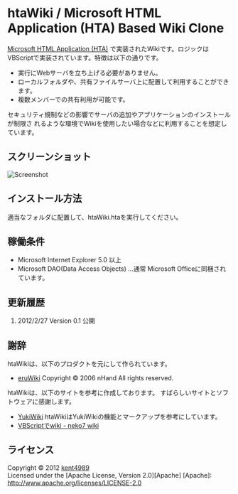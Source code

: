 htaWiki / Microsoft HTML Application (HTA) Based Wiki Clone 
======================
[Microsoft HTML Application (HTA)](http://en.wikipedia.org/wiki/HTML_Application)
で実装されたWikiです。ロジックはVBScriptで実装されています。特徴は以下の通りです。

+ 実行にWebサーバを立ち上げる必要がありません。
+ ローカルフォルダや、共有ファイルサーバ上に配置して利用することができます。
+ 複数メンバーでの共有利用が可能です。

セキュリティ規制などの影響でサーバの追加やアプリケーションのインストールが制限さ
れるような環境でWikiを使用したい場合などに利用することを想定しています。

スクリーンショット
------
![Screenshot](https://github.com/downloads/kent4989/htaWiki/htaWiki-ScreenShot.png)

インストール方法
------
適当なフォルダに配置して、htaWiki.htaを実行してください。

稼働条件
------
+ Microsoft Internet Explorer 5.0 以上
+ Microsoft DAO(Data Access Objects) …通常 Microsoft Officeに同梱されています。

更新履歴
----------
1. 2012/2/27 Version 0.1 公開

謝辞
----------
htaWikiは、以下のプロダクトを元にして作られています。

+ [eruWiki](http://pediandic.web.fc2.com/) Copyright &copy; 2006 nHand All rights reserved.

htaWikiは、以下のサイトを参考に作成しております。
すばらしいサイトとソフトウェアに感謝します。

+ [YukiWiki](http://www.hyuki.com/yukiwiki/) htaWikiはYukiWikiの機能とマークアップを参考にしています。
+ [VBScriptでwiki - neko7 wiki](http://www.forgetmenot.jp/index.cgi?page=VBScript%A4%C7wiki)

ライセンス
----------
Copyright &copy; 2012 [kent4989](http://agnozingdays.hatenablog.com/)  
Licensed under the [Apache License, Version 2.0][Apache] 
[Apache]: http://www.apache.org/licenses/LICENSE-2.0

